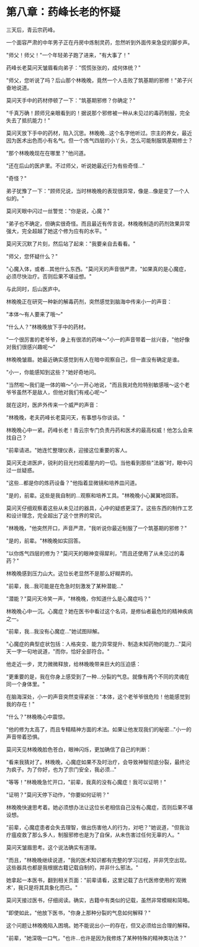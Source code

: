 # 第八章：药峰长老的怀疑

三天后，青云宗药峰。

一个面容严肃的中年男子正在丹房中炼制灵药，忽然听到外面传来急促的脚步声。

"师父！师父！"一个年轻弟子跑了进来，"有大事了！"

药峰长老莫问天皱眉看向弟子："慌慌张张的，成何体统？"

"师父，您听说了吗？后山那个林晚晚，竟然一个人击败了筑基期的邪修！"弟子兴奋地说道。

莫问天手中的药材停顿了一下："筑基期邪修？你确定？"

"千真万确！顾师兄亲眼看到的！据说那个邪修被一种从未见过的毒药制服，完全失去了抵抗能力！"

莫问天放下手中的药材，陷入沉思。林晚晚...这个名字他听过。宗主的养女，最近因为医术出色而小有名气。但一个炼气四层的小丫头，怎么可能制服筑基期修士？

"那个林晚晚现在在哪里？"他问道。

"还在后山的医庐里。不过师父，听说她最近行为有些奇怪..."

"奇怪？"

弟子犹豫了一下："顾师兄说，当时林晚晚的表现很异常，像是...像是变了一个人似的。"

莫问天眼中闪过一丝警觉："你是说，心魔？"

"弟子也不确定，但确实很奇怪。而且最近有传言说，林晚晚制造的药剂效果异常强大，完全超越了她这个修为应有的水平。"

莫问天沉默了片刻，然后站了起来："我要亲自去看看。"

"师父，您怀疑什么？"

"心魔入体，或者...其他什么东西。"莫问天的声音很严肃，"如果真的是心魔症，必须尽快治疗。否则后果不堪设想。"

与此同时，后山医庐中。

林晚晚正在研究一种新的解毒药剂，突然感觉到脑海中传来小一的声音：

"本体～有人要来了哦～"

"什么人？"林晚晚放下手中的药材。

"一个很厉害的老爷爷，身上有很浓的药味～"小一的声音带着一丝兴奋，"他好像对我们很感兴趣呢～"

林晚晚皱眉。她最近确实感觉到有人在暗中观察自己，但一直没有确定是谁。

"小一，你能感知到这些？"她好奇地问。

"当然啦～我们是一体的嘛～"小一开心地说，"而且我对危险特别敏感哦～这个老爷爷虽然不是敌人，但他对我们有戒心呢～"

就在这时，医庐外传来一个威严的声音：

"林晚晚，老夫药峰长老莫问天，有事想与你谈谈。"

林晚晚心中一紧。药峰长老！青云宗专门负责丹药和医术的最高权威！他怎么会来找自己？

"前辈请进。"她连忙整理仪表，迎接这位重要的客人。

莫问天走进医庐，锐利的目光扫视着屋内的一切。当他看到那些"法器"时，眼中闪过一丝疑惑。

"这些...都是你的炼药设备？"他指着显微镜和培养皿问道。

"是的，前辈。这些是我自制的...观察和培养工具。"林晚晚小心翼翼地回答。

莫问天仔细观察着这些从未见过的器具，心中的疑惑更深了。这些东西的制作工艺和设计理念，完全超出了这个世界的常识。

"林晚晚，"他突然开口，声音严肃，"我听说你最近制服了一个筑基期的邪修？"

"是的，前辈。"林晚晚如实回答。

"以你炼气四层的修为？"莫问天的眼神变得犀利，"而且还使用了从未见过的毒药？"

林晚晚感到压力山大。这位长老显然不是那么好糊弄的。

"前辈，我...我可能是在危急时刻激发了某种潜能..."

"潜能？"莫问天冷笑一声，"林晚晚，你知道什么是心魔症吗？"

林晚晚心中一沉。心魔症？她在医书中看过这个名词，是修仙者最危险的精神疾病之一。

"前辈，我...我没有心魔症..."她试图辩解。

"心魔症的典型症状包括：人格突变、能力异常提升、制造未知药物的能力..."莫问天一字一句地说道，"而你，恰好全部符合。"

他走近一步，灵力微微释放，给林晚晚带来巨大的压迫感：

"更重要的是，我在你身上感受到了一种...分裂的气息。就像有两个不同的灵魂在同一个身体里。"

在脑海深处，小一的声音突然变得紧张："本体，这个老爷爷很危险！他能感觉到我的存在！"

"什么？"林晚晚心中震惊。

"他的修为太高了，而且专精精神方面的术法。如果让他发现我们的秘密..."小一的声音带着恐惧。

莫问天见林晚晚脸色苍白，眼神闪烁，更加确信了自己的判断：

"看来我猜对了。林晚晚，心魔症如果不及时治疗，会导致神智彻底分裂，最终沦为疯子。为了你好，也为了宗门安全，我必须..."

"等等！"林晚晚急忙开口，"前辈，我真的没有心魔症！我可以证明！"

"证明？"莫问天停下动作，"你要如何证明？"

林晚晚快速思考着。她必须想办法让这位长老相信自己没有心魔症，否则后果不堪设想。

"前辈，心魔症患者会失去理智，做出伤害他人的行为，对吧？"她说道，"但我治疗瘟疫救了那么多人，制服邪修也是为了自保，从未伤害过任何无辜的人。"

莫问天皱眉思考。这个说法确实有道理。

"而且，"林晚晚继续说道，"我的医术知识都有完整的学习过程，并非凭空出现。这些器具也都是我根据古籍记载自制的，并非什么邪法。"

她拿起一本医书，翻到相关页面："前辈请看，这里记载了古代医修使用的'观微术'，我只是将其具象化而已。"

莫问天接过医书，仔细阅读。确实，古籍中有类似的记载，虽然非常模糊和简略。

"即使如此，"他放下医书，"你身上那种分裂的气息如何解释？"

这个问题让林晚晚陷入困境。她不能说出小一的存在，但又必须给出合理的解释。

"前辈，"她深吸一口气，"也许...也许是因为我修炼了某种特殊的精神类功法？"